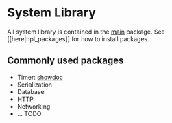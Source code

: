 # System Library
All system library is contained in the [main](https://github.com/NPLPackages/main) package. See [[here|npl_packages]] for how to install packages. 

## Commonly used packages

* Timer: [showdoc](https://github.com/NPLPackages/main/tree/master/script/ide/timer.lua)
* Serialization
* Database
* HTTP
* Networking
* ... TODO